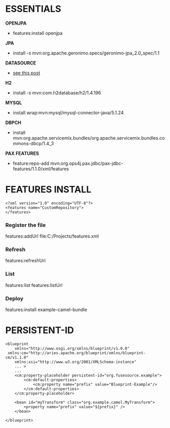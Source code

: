 # ESSENTIALS

**OPENJPA**

- features:install openjpa

**JPA**
- install -s mvn:org.apache.geronimo.specs/geronimo-jpa_2.0_spec/1.1 

**DATASOURCE**
- [see this post ](https://stackoverflow.com/questions/44528974/fuse-6-3-dbcp-basic-datasource)

**H2**
- install -s mvn:com.h2database/h2/1.4.196

**MYSQL**
- install wrap:mvn:mysql/mysql-connector-java/5.1.24

**DBPCH**
- install mvn:org.apache.servicemix.bundles/org.apache.servicemix.bundles.commons-dbcp/1.4_3

**PAX FEATURES**
- feature:repo-add mvn:org.ops4j.pax.jdbc/pax-jdbc-features/1.1.0/xml/features

# FEATURES INSTALL 
```
<?xml version="1.0" encoding="UTF-8"?>
<features name="CustomRepository">
</features>
```
### Register the file 
features:addUrl file:C:/Projects/features.xml

### Refresh
features:refreshUrl

### List
features:list
features:listUrl

### Deploy
features:install example-camel-bundle

# PERSISTENT-ID
````
<blueprint
    xmlns="http://www.osgi.org/xmlns/blueprint/v1.0.0"
 xmlns:cm="http://aries.apache.org/blueprint/xmlns/blueprint-cm/v1.1.0"
    xmlns:xsi="http://www.w3.org/2001/XMLSchema-instance"
    ... >
    ...
    <cm:property-placeholder persistent-id="org.fusesource.example">
        <cm:default-properties>
            <cm:property name="prefix" value="Blueprint-Example"/>
        </cm:default-properties>
    </cm:property-placeholder>

    <bean id="myTransform" class="org.example.camel.MyTransform">
        <property name="prefix" value="${prefix}" />
    </bean>

</blueprint>
````
